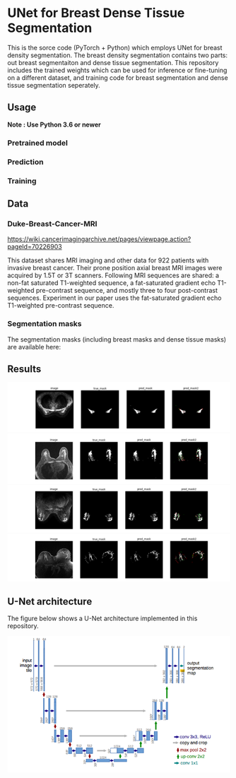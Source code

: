 # UNet for Breast Dense Tissue Segmentation

This is the sorce code (PyTorch + Python) which employs UNet for breast density segmentation.
The breast density segmentation contains two parts: out breast segmentaiton and dense tissue segmentation.
This repository includes the trained weights which can be used for inference or fine-tuning on a different dataset, and training code for breast segmentation and dense tissue segmentation seperately.

## Usage
**Note : Use Python 3.6 or newer**
### Pretrained model

### Prediction

### Training

## Data
### Duke-Breast-Cancer-MRI
https://wiki.cancerimagingarchive.net/pages/viewpage.action?pageId=70226903

This dataset shares MRI imaging and other data for 922 patients with invasive breast cancer. Their prone position axial breast MRI images were acquired by 1.5T or 3T scanners. Following MRI sequences are shared: a non-fat saturated T1-weighted sequence, a fat-saturated gradient echo T1-weighted pre-contrast sequence, and mostly three to four post-contrast sequences. Experiment in our paper uses the fat-saturated gradient echo T1-weighted pre-contrast sequence.

### Segmentation masks
The segmentation masks (including breast masks and dense tissue masks) are available here:

## Results
![dense_1](Breast_MRI_187_pre_081.png)
![dense_2](Breast_MRI_231_pre_076.png)
![dense_3](Breast_MRI_503_pre_105.png)
![dense_4](Breast_MRI_629_pre_100.png)

## U-Net architecture

The figure below shows a U-Net architecture implemented in this repository.

![unet](UNet.png)
